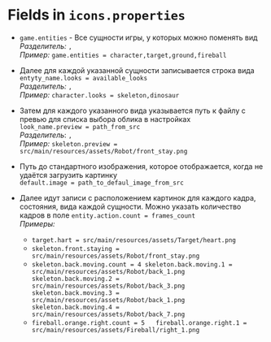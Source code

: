 # Fields in `icons.properties`  
* `game.entities` - Все сущности игры, у которых можно поменять вид  
  _Разделитель:_ `,`  
  _Пример:_ `game.entities = character,target,ground,fireball`

* Далее для каждой указанной сущности записывается строка вида  
  `entyty_name.looks = available_looks`  
  _Разделитель:_ `,`  
  _Пример:_ `character.looks = skeleton,dinosaur`  

* Затем для каждого указанного вида указывается путь к файлу с превью для списка выбора облика в настройках  
  `look_name.preview = path_from_src`  
  _Разделитель_: `,`  
  _Пример:_ `skeleton.preview = src/main/resources/assets/Robot/front_stay.png`  

* Путь до стандартного изображения, которое отображается, когда не удаётся загрузить картинку  
  `default.image = path_to_defaul_image_from_src`

* Далее идут записи с расположением картинок для каждого кадра, состояния, вида каждой сущности.
  Можно указать количество кадров в поле `entity.action.count = frames_count`  
  _Примеры:_
  * `target.hart = src/main/resources/assets/Target/heart.png`
  * `skeleton.front.staying = src/main/resources/assets/Robot/front_stay.png`
  * `skeleton.back.moving.count = 4
    skeleton.back.moving.1 = src/main/resources/assets/Robot/back_1.png  
    skeleton.back.moving.2 = src/main/resources/assets/Robot/back_3.png  
    skeleton.back.moving.3 = src/main/resources/assets/Robot/back_1.png  
    skeleton.back.moving.4 = src/main/resources/assets/Robot/back_7.png`
  * `fireball.orange.right.count = 5  
    fireball.orange.right.1 = src/main/resources/assets/Fireball/right_1.png`